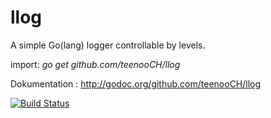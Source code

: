 # llog
A simple Go(lang) logger controllable by levels.

import: _go get github.com/teenooCH/llog_

Dokumentation : http://godoc.org/github.com/teenooCH/llog

[![Build Status](https://travis-ci.org/teenooCH/llog.png?branch=master)](https://travis-ci.org/teenooCH/llog)
